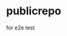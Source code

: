 # publicrepo
for e2e test





































































































































































































































































































































































































































































































































































































































































































































































































































































































































































































































































































































































































































































































































































































































































































































































































































































































































































































































































































































































































































































































































